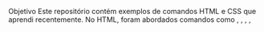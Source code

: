 
Objetivo
Este repositório contém exemplos de comandos HTML e CSS que aprendi recentemente. No HTML, foram abordados comandos como <!DOCTYPE html>, <html>, <head>, <meta>, <title>, <link>, e <body>. No CSS, aprendi sobre a seleção de elementos por ID e classe, definição de estilos como font-family, margin, text-align, e muito mais. O objetivo deste arquivo é fornecer uma rápida visão geral dos comandos HTML e CSS abordados neste projeto.